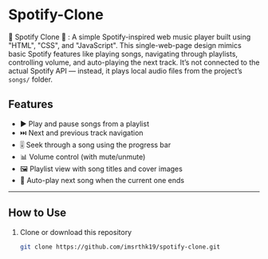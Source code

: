 # Spotify-Clone
🎵 Spotify Clone 🎵 : A simple Spotify-inspired web music player built using "HTML", "CSS", and "JavaScript". This single-web-page design mimics basic Spotify features like playing songs, navigating through playlists, controlling volume, and auto-playing the next track.
It’s not connected to the actual Spotify API — instead, it plays local audio files from the project’s `songs/` folder.

## Features
- ▶️ Play and pause songs from a playlist
- ⏭️ Next and previous track navigation
- 🎚️ Seek through a song using the progress bar
- 📊 Volume control (with mute/unmute)
- 🖼 Playlist view with song titles and cover images
- 🔄 Auto-play next song when the current one ends

---

## How to Use
1. Clone or download this repository  
   ```bash
   git clone https://github.com/imsrthk19/spotify-clone.git


